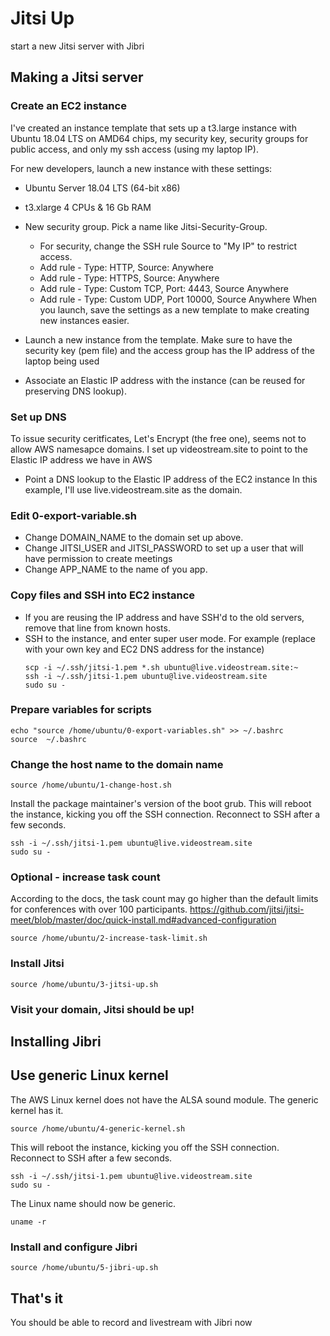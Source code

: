# Jitsi Up
start a new Jitsi server with Jibri

## Making a Jitsi server

### Create an EC2 instance
I've created an instance template that sets up a
t3.large instance with Ubuntu 18.04 LTS on AMD64 chips,
my security key, security groups for public access,
and only my ssh access (using my laptop IP).

For new developers, launch a new instance with these settings:
- Ubuntu Server 18.04 LTS (64-bit x86)
- t3.xlarge 4 CPUs & 16 Gb RAM
- New security group. Pick a name like Jitsi-Security-Group.
  - For security, change the SSH rule Source to "My IP" to restrict access.
  - Add rule - Type: HTTP, Source: Anywhere
  - Add rule - Type: HTTPS, Source: Anywhere
  - Add rule - Type: Custom TCP, Port: 4443, Source Anywhere
  - Add rule - Type: Custom UDP, Port 10000, Source Anywhere
When you launch, save the settings as a new template to make creating new instances easier.

- Launch a new instance from the template.
  Make sure to have the security key (pem file)
  and the access group has the IP address of the laptop being used
- Associate an Elastic IP address with the instance
  (can be reused for preserving DNS lookup).

### Set up DNS
To issue security ceritficates, Let's Encrypt (the free one),
seems not to allow AWS namesapce domains. I set up videostream.site
to point to the Elastic IP address we have in AWS
- Point a DNS lookup to the Elastic IP address of the EC2 instance
In this example, I'll use live.videostream.site as the domain.

### Edit 0-export-variable.sh
- Change DOMAIN_NAME to the domain set up above.
- Change JITSI_USER and JITSI_PASSWORD to set up a user that will have permission to create meetings
- Change APP_NAME to the name of you app.

### Copy files and SSH into EC2 instance
- If you are reusing the IP address and have SSH'd to the old servers, remove
 that line from known hosts.
- SSH to the instance, and enter super user mode.
  For example (replace with your own key and EC2 DNS address for the instance)
  ```
  scp -i ~/.ssh/jitsi-1.pem *.sh ubuntu@live.videostream.site:~
  ssh -i ~/.ssh/jitsi-1.pem ubuntu@live.videostream.site
  sudo su -
  ```

### Prepare variables for scripts
```
echo "source /home/ubuntu/0-export-variables.sh" >> ~/.bashrc
source  ~/.bashrc
```

### Change the host name to the domain name
```
source /home/ubuntu/1-change-host.sh
```
Install the package maintainer's version of the boot grub.
This will reboot the instance, kicking you off the SSH connection.
Reconnect to SSH after a few seconds.
```
ssh -i ~/.ssh/jitsi-1.pem ubuntu@live.videostream.site
sudo su -
```

### Optional - increase task count
According to the docs, the task count may go higher than the default limits
for conferences with over 100 participants.
https://github.com/jitsi/jitsi-meet/blob/master/doc/quick-install.md#advanced-configuration
```
source /home/ubuntu/2-increase-task-limit.sh
```
### Install Jitsi
```
source /home/ubuntu/3-jitsi-up.sh
```

### Visit your domain, Jitsi should be up!


## Installing Jibri

## Use generic Linux kernel
The AWS Linux kernel does not have the ALSA sound module.
The generic kernel has it.
```
source /home/ubuntu/4-generic-kernel.sh
```

This will reboot the instance, kicking you off the SSH connection.
Reconnect to SSH after a few seconds.
```
ssh -i ~/.ssh/jitsi-1.pem ubuntu@live.videostream.site
sudo su -
```
The Linux name should now be generic.
```
uname -r
```

### Install and configure Jibri
```
source /home/ubuntu/5-jibri-up.sh
```

## That's it
 You should be able to record and livestream with Jibri now
